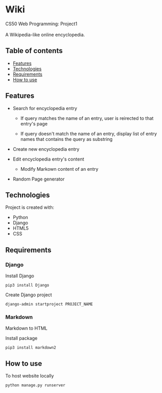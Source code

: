 # Wiki

CS50 Web Programming: Project1<br/><br/>
A Wikipedia-like online encyclopedia.

## Table of contents

- [Features](#features)
- [Technologies](#technologies)
- [Requirements](#requirements)
- [How to use](#how-to-use)

## Features

- Search for encyclopedia entry

  - If query matches the name of an entry, user is reirected to that entry's page

  - If query doesn't match the name of an entry, display list of entry names that contains the query as substring

- Create new encyclopedia entry

- Edit encyclopedia entry's content

  - Modify Markown content of an entry

- Random Page generator

## Technologies

Project is created with:

- Python
- Django
- HTML5
- CSS

## Requirements

### Django

Install Django

```
pip3 install Django
```

Create Django project

```
django-admin startproject PROJECT_NAME
```

### Markdown

Markdown to HTML

Install package

```
pip3 install markdown2
```

## How to use

To host website locally

```
python manage.py runserver
```
